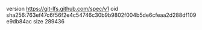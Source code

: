 version https://git-lfs.github.com/spec/v1
oid sha256:763ef47c6f56f2e4c54746c30b9b9802f004b5de6cfeaa2d288df109e9db84ac
size 289436
